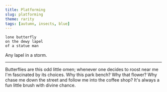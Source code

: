```yaml
---
title: Platforming
slug: platforming
theme: rarity
tags: [autumn, insects, blue]
---
```


```
lone butterfly 
on the dewy lapel
of a statue man
```

Any lapel in a storm.

<!--more-->

---

Butterflies are this odd little omen; whenever one decides to roost near me I'm fascinated by its choices.
Why this park bench? Why that flower? Why chase me down the street and follow me into the coffee shop? 
It's always a fun little brush with divine chance.



